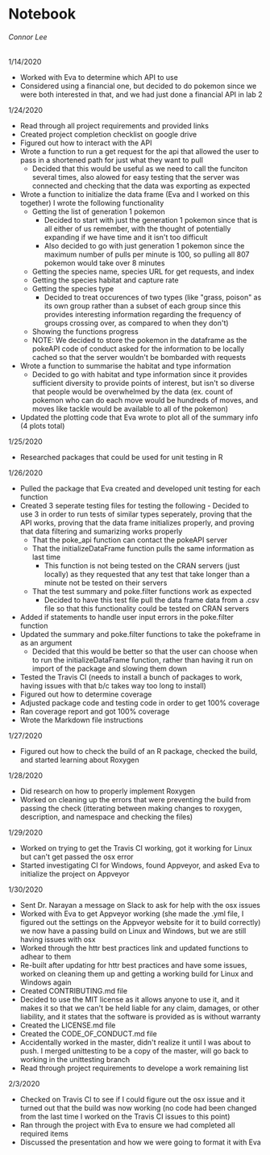 # Notebook
###### Connor Lee
1/14/2020
- Worked with Eva to determine which API to use
- Considered using a financial one, but decided to do pokemon since we were both interested in that, and we had just done a financial API in lab 2
 
1/24/2020
- Read through all project requirements and provided links
- Created project completion checklist on google drive
- Figured out how to interact with the API
- Wrote a function to run a get request for the api that allowed the user to pass in a shortened path for just what they want to pull
    - Decided that this would be useful as we need to call the funciton several times, also alowed for easy testing that the server was connected and checking that the data was exporting as expected
- Wrote a function to initialize the data frame (Eva and I worked on this together) I wrote the following functionality
    - Getting the list of generation 1 pokemon
        - Decided to start with just the generation 1 pokemon since that is all either of us remember, with the thought of potentially expanding if we have time and it isn't too difficult
        - Also decided to go with just generation 1 pokemon since the maximum number of pulls per minute is 100, so pulling all 807 pokemon would take over 8 minutes
    - Getting the species name, species URL for get requests, and index
    - Getting the species habitat and capture rate
    - Getting the species type
        - Decided to treat occurences of two types (like "grass, poison" as its own group rather than a subset of each group since this provides interesting information regarding the frequency of groups crossing over, as compared to when they don't)
    - Showing the functions progress
    - NOTE: We decided to store the pokemon in the dataframe as the pokeAPI code of conduct asked for the information to be locally cached so that the server wouldn't be bombarded with requests
- Wrote a function to summarise the habitat and type information
    - Decided to go with habitat and type information since it provides sufficient diversity to provide points of interest, but isn't so diverse that people would be overwhelmed by the data (ex. count of pokemon who can do each move would be hundreds of moves, and moves like tackle would be available to all of the pokemon)
- Updated the plotting code that Eva wrote to plot all of the summary info (4 plots total)
 
1/25/2020
- Researched packages that could be used for unit testing in R
 
1/26/2020
- Pulled the package that Eva created and developed unit testing for each function
- Created 3 seperate testing files for testing the following
        - Decided to use 3 in order to run tests of similar types seperately, proving that the API works, proving that the data frame initializes properly, and proving that data filtering and sumarizing works properly
    - That the poke_api function can contact the pokeAPI server
    - That the initializeDataFrame function pulls the same information as last time
         - This function is not being tested on the CRAN servers (just locally) as they requested that any test that take longer than a minute not be tested on their servers
    - That the test summary and poke.filter functions work as expected
        - Decided to have this test file pull the data frame data from a .csv file so that this functionality could be tested on CRAN servers
- Added if statements to handle user input errors in the poke.filter function
- Updated the summary and poke.filter functions to take the pokeframe in as an argument
    - Decided that this would be better so that the user can choose when to run the initializeDataFrame function, rather than having it run on import of the package and slowing them down
- Tested the Travis CI (needs to install a bunch of packages to work, having issues with that b/c takes way too long to install)
- Figured out how to determine coverage
- Adjusted package code and testing code in order to get 100% coverage
- Ran coverage report and got 100% coverage
- Wrote the Markdown file instructions

1/27/2020
- Figured out how to check the build of an R package, checked the build, and started learning about Roxygen
 
1/28/2020
- Did research on how to properly implement Roxygen
- Worked on cleaning up the errors that were preventing the build from passing the check (itterating between making changes to roxygen, description, and namespace and checking the files)

1/29/2020
- Worked on trying to get the Travis CI working, got it working for Linux but can't get passed the osx error
- Started investigating CI for Windows, found Appveyor, and asked Eva to initialize the project on Appveyor

1/30/2020
- Sent Dr. Narayan a message on Slack to ask for help with the osx issues
- Worked with Eva to get Appveyor working (she made the .yml file, I figured out the settings on the Appveyor website for it to build correctly) we now have a passing build on Linux and Windows, but we are still having issues with osx
- Worked through the httr best practices link and updated functions to adhear to them
- Re-built after updating for httr best practices and have some issues, worked on cleaning them up and getting a working build for Linux and Windows again
- Created CONTRIBUTING.md file
- Decided to use the MIT license as it allows anyone to use it, and it makes it so that we can't be held liable for any claim, damages, or other liability, and it states that the software is provided as is without warranty
- Created the LICENSE.md file
- Created the CODE_OF_CONDUCT.md file
- Accidentally worked in the master, didn't realize it until I was about to push. I merged unittesting to be a copy of the master, will go back to working in the unittesting branch
- Read through project requirements to develope a work remaining list

2/3/2020
- Checked on Travis CI to see if I could figure out the osx issue and it turned out that the build was now working (no code had been changed from the last time I worked on the Travis CI issues to this point)
- Ran through the project with Eva to ensure we had completed all required items
- Discussed the presentation and how we were going to format it with Eva
